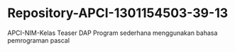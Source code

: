 # Repository-APCI-1301154503-39-13
APCI-NIM-Kelas
Teaser DAP
Program sederhana menggunakan bahasa pemrograman pascal
